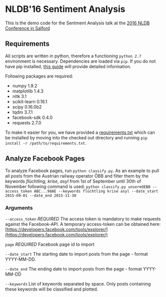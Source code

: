 # NLDB'16 Sentiment Analysis
This is the demo code for the Sentment Analysis talk at the 
[2016 NLDB Conference in Salford](http://www.salford.ac.uk/conferencing-at-salford/conference-management/current-conference/nldb-conference)

## Requirements
All scripts are written in python, therefore a functioning `python 2.7` environment is necessary. Dependencies are loaded via `pip`. If you do not have pip installed, [this guide](https://pip.pypa.io/en/stable/installing/) will provide detailed information.

Following packages are required:
 
 * numpy 1.9.2
 * matplotlib 1.4.3
 * nltk 3.1
 * scikit-learn 0.16.1
 * scipy 0.16.0b2
 * tqdm 3.7.1
 * facebook-sdk 0.4.0
 * requests 2.7.0
 

To make it easier for you, we have provided a [requirements.txt](requirements.txt) which can be installed by moving into the checked out directory and running `pip install -r /path/to/requirements.txt`.

## Analyze Facebook Pages
To analyze Facebook pages, run `python classify.py`.
As an example to pull all posts from the Austrian railway operator ÖBB and filter them by the keywords _flüchtling_, _krise_, _asyl_ from 1st of September until 30th of November following command is used:
`python classify.py unsereOEBB --access_token ABC...98AE --keywords flüchtling krise asyl --date_start 2015-09-01 --date_end 2015-11-30`

### Arguments
`--access_token` *REQUIRED* The access token is mandatory to make requests against the Facebook-API. A temporary access-token can be obtained here: [https://developers.facebook.com/tools/explorer/](https://developers.facebook.com/tools/explorer/)

`page` *REQUIRED* Facebook page id to import

`--date_start` The starting date to import posts from the page - format YYYY-MM-DD.

`--date_end` The ending date to import posts from the page - format YYYY-MM-DD

`--keywords` List of keywords separated by space. Only posts containing these keywords will be classified and plotted.
